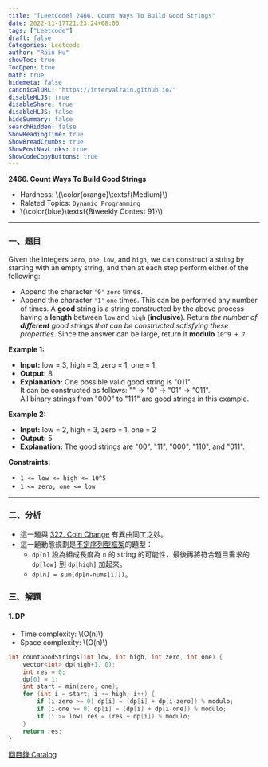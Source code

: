 ```yaml
---
title: "[LeetCode] 2466. Count Ways To Build Good Strings"
date: 2022-11-17T21:23:24+08:00
tags: ["Leetcode"]
draft: false
Categories: Leetcode
author: "Rain Hu"
showToc: true
TocOpen: true
math: true
hidemeta: false
canonicalURL: "https://intervalrain.github.io/"
disableHLJS: true
disableShare: true
disableHLJS: false
hideSummary: false
searchHidden: false
ShowReadingTime: true
ShowBreadCrumbs: true
ShowPostNavLinks: true
ShowCodeCopyButtons: true
---
```

**2466. Count Ways To Build Good Strings**
+ Hardness: \\(\color{orange}\textsf{Medium}\\)
+ Ralated Topics: `Dynamic Programming`
+ \\(\color{blue}\textsf{Biweekly Contest 91}\\)
---
### 一、題目
Given the integers `zero`, `one`, `low`, and `high`, we can construct a string by starting with an empty string, and then at each step perform either of the following:
+ Append the character `'0'` `zero` times.
+ Append the character `'1'` `one` times.
This can be performed any number of times.
A **good** string is a string constructed by the above process having a **length** between `low` and `high` (**inclusive**).
Return *the number of ***different*** good strings that can be constructed satisfying these properties*. Since the answer can be large, return it **modulo** `10^9 + 7`.

**Example 1:**  
+ **Input:** low = 3, high = 3, zero = 1, one = 1
+ **Output:** 8
+ **Explanation:** One possible valid good string is "011".   
It can be constructed as follows: "" -> "0" -> "01" -> "011".   
All binary strings from "000" to "111" are good strings in this example.  

**Example 2:**
+ **Input:** low = 2, high = 3, zero = 1, one = 2
+ **Output:** 5
+ **Explanation:** The good strings are "00", "11", "000", "110", and "011".

**Constraints:**
+ `1 <= low <= high <= 10^5`
+ `1 <= zero, one <= low`

---

### 二、分析
+ 這一題與 [322. Coin Change](/leetcode/322) 有異曲同工之妙。
+ 這一題動態規劃是[不定序列型框架](/cs/algo/dp/#2-%E4%B8%8D%E5%AE%9A%E5%BA%8F%E5%88%97%E5%9E%8Blis)的題型：
    + `dp[n]` 設為組成長度為 `n` 的 string 的可能性，最後再將符合題目需求的 `dp[low]` 到 `dp[high]` 加起來。
    + `dp[n] = sum(dp[n-nums[i]])`。


### 三、解題
#### 1. DP
+ Time complexity: \\(O(n)\\)
+ Space complexity: \\(O(n)\\)
```C++
int countGoodStrings(int low, int high, int zero, int one) {
    vector<int> dp(high+1, 0);
    int res = 0;
    dp[0] = 1;
    int start = min(zero, one);
    for (int i = start; i <= high; i++) {
        if (i-zero >= 0) dp[i] = (dp[i] + dp[i-zero]) % modulo;
        if (i-one >= 0) dp[i] = (dp[i] + dp[i-one]) % modulo;
        if (i >= low) res = (res + dp[i]) % modulo;
    }
    return res;
}
```
[回目錄 Catalog](/leetcode)